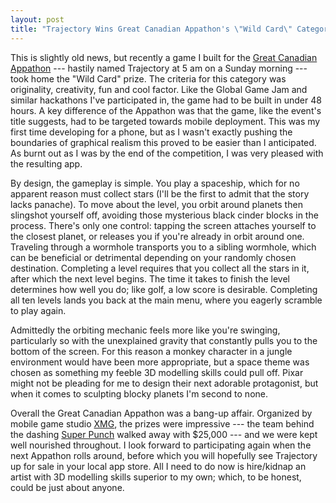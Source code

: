 ```yaml
---
layout: post
title: "Trajectory Wins Great Canadian Appathon's \"Wild Card\" Category"
---
```


This is slightly old news, but recently a game I built for the [Great Canadian Appathon](http://www.greatcanadianappathon.com/) --- hastily named Trajectory at 5 am on a Sunday morning --- took home the "Wild Card" prize. The criteria for this category was originality, creativity, fun and cool factor. Like the Global Game Jam and similar hackathons I've participated in, the game had to be built in under 48 hours. A key difference of the Appathon was that the game, like the event's title suggests, had to be targeted towards mobile deployment. This was my first time developing for a phone, but as I wasn't exactly pushing the boundaries of graphical realism this proved to be easier than I anticipated. As burnt out as I was by the end of the competition, I was very pleased with the resulting app.

By design, the gameplay is simple. You play a spaceship, which for no apparent reason must collect stars (I'll be the first to admit that the story lacks panache). To move about the level, you orbit around planets then slingshot yourself off, avoiding those mysterious black cinder blocks in the process. There's only one control: tapping the screen attaches yourself to the closest planet, or releases you if you're already in orbit around one. Traveling through a wormhole transports you to a sibling wormhole, which can be beneficial or detrimental depending on your randomly chosen destination. Completing a level requires that you collect all the stars in it, after which the next level begins. The time it takes to finish the level determines how well you do; like golf, a low score is desirable. Completing all ten levels lands you back at the main menu, where you eagerly scramble to play again.

Admittedly the orbiting mechanic feels more like you're swinging, particularly so with the unexplained gravity that constantly pulls you to the bottom of the screen. For this reason a monkey character in a jungle environment would have been more appropriate, but a space theme was chosen as something my feeble 3D modelling skills could pull off. Pixar might not be pleading for me to design their next adorable protagonist, but when it comes to sculpting blocky planets I'm second to none.

Overall the Great Canadian Appathon was a bang-up affair. Organized by mobile game studio [XMG](http://www.xmgstudio.com/), the prizes were impressive --- the team behind the dashing [Super Punch](http://www.youtube.com/watch?v=TEdiE3EdC8E) walked away with $25,000 --- and we were kept well nourished throughout. I look forward to participating again when the next Appathon rolls around, before which you will hopefully see Trajectory up for sale in your local app store. All I need to do now is hire/kidnap an artist with 3D modelling skills superior to my own; which, to be honest, could be just about anyone.
